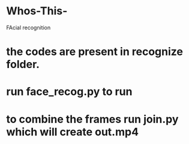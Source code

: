 # Whos-This-
FAcial recognition
# the codes are present in recognize folder.
# run face_recog.py to run
# to combine the frames run join.py which will create out.mp4

